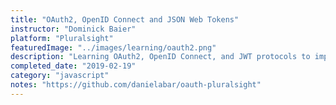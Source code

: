 ```yaml
---
title: "OAuth2, OpenID Connect and JSON Web Tokens"
instructor: "Dominick Baier"
platform: "Pluralsight"
featuredImage: "../images/learning/oauth2.png"
description: "Learning OAuth2, OpenID Connect, and JWT protocols to implement security requirements for lightweight and cross-platform applications, devices, and services."
completed_date: "2019-02-19"
category: "javascript"
notes: "https://github.com/danielabar/oauth-pluralsight"
---
```

